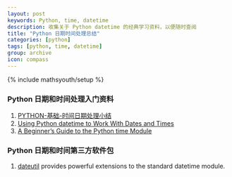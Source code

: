 ```yaml
---
layout: post
keywords: Python, time, datetime
description: 收集关于 Python datetime 的经典学习资料，以便随时查阅
title: "Python 日期时间处理总结"
categories: [python]
tags: [python, time, datetime]
group: archive
icon: compass
---
```

{% include mathsyouth/setup %}


### Python 日期和时间处理入门资料

1. [PYTHON-基础-时间日期处理小结](http://www.wklken.me/posts/2015/03/03/python-base-datetime.html#1-datetime)
1. [Using Python datetime to Work With Dates and Times](https://realpython.com/python-datetime/)
1. [A Beginner’s Guide to the Python time Module](https://realpython.com/python-time-module/)


### Python 日期和时间第三方软件包

1. [dateutil](https://github.com/dateutil/dateutil) provides powerful extensions to the standard datetime module.
